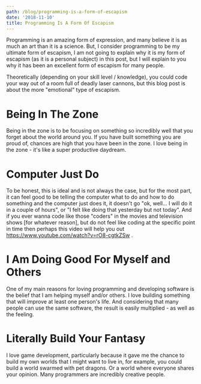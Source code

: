 ```yaml
---
path: /blog/programming-is-a-form-of-escapism
date: '2018-11-10'
title: Programming Is A Form Of Escapism
---
```

Programming is an amazing form of expression, and many believe it is as much an art than it is a science. But, I consider programming to be my ultimate form of escapism, I am not going to explain why it is my form of escapism (as it is a personal subject) in this post, but I will explain to you why it has been an excellent form of escapism for many people. 

Theoretically (depending on your skill level / knowledge), you could code your way out of a room full of deadly laser cannons, but this blog post is about the more "emotional" type of escapism. 

# Being In The Zone 
Being in the zone is to be focusing on something so incredibly well that you forget about the world around you. If you have built something you are proud of, chances are high that you have been in the zone. I love being in the zone - it's like a super productive daydream. 

# Computer Just Do 
To be honest, this is ideal and is not always the case, but for the most part, it can feel good to be telling the computer what to do and how to do something and the computer just does it, it doesn't go "ok, well... I will do it in a couple of hours", or "I felt like doing that yesterday but not today". And if you ever wanna code like those "coders" in the movies and television shows [for whatever reason], but do not feel like coding at the specific point in time then perhaps this video will help you out https://www.youtube.com/watch?v=rO8-cgtkZSw . 

# I Am Doing Good For Myself and Others 
One of my main reasons for loving programming and developing software is the belief that I am helping myself and/or others. I love building something that will improve at least one person's life. And considering that many people can use the same software, the result is easily multiplied - as well as the feeling. 

# Literally Build Your Fantasy 
I love game development, particularly because it gave me the chance to build my own worlds that I might want to live in, for example, you could build a world swarmed with pet dragons. Or a world where everyone shares your opinion. Many programmers are incredibly creative people. 

